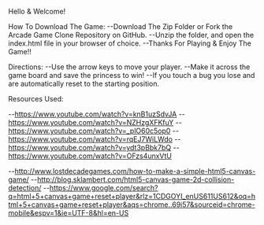 Hello & Welcome!

How To Download The Game:
--Download The Zip Folder or Fork the Arcade Game Clone Repository on GitHub.
--Unzip the folder, and open the index.html file in your browser of
  choice.
--Thanks For Playing & Enjoy The Game!!

Directions:
--Use the arrow keys to move your player.
--Make it across the game board and save the princess to win!
--If you touch a bug you lose and are automatically reset to
  the starting position.


Resources Used:

--https://www.youtube.com/watch?v=knB1uzSdvJA
--https://www.youtube.com/watch?v=NZHzgXFKfuY
--https://www.youtube.com/watch?v=_plO60c5op0
--https://www.youtube.com/watch?v=rqEJ7WiLWdo
--https://www.youtube.com/watch?v=ydt3pBbk7bQ
--https://www.youtube.com/watch?v=OFzs4unxVtU

--http://www.lostdecadegames.com/how-to-make-a-simple-html5-canvas-game/
--http://blog.sklambert.com/html5-canvas-game-2d-collision-detection/
--https://www.google.com/search?q=html+5+canvas+game+reset+player&rlz=1CDGOYI_enUS611US612&oq=html+5+canvas+game+reset+player&aqs=chrome..69i57&sourceid=chrome-mobile&espv=1&ie=UTF-8&hl=en-US

